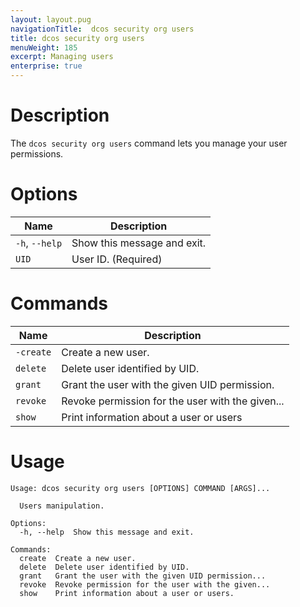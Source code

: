 ```yaml
---
layout: layout.pug
navigationTitle:  dcos security org users
title: dcos security org users
menuWeight: 185
excerpt: Managing users
enterprise: true
---
```


# Description

The `dcos security org users` command lets you manage your user permissions.

# Options
 
| Name |  Description |
|---------|-------------|
|  `-h`, `--help` |  Show this message and exit.|
| `UID` | User ID. (Required)|


# Commands 

| Name |  Description |
|---------|-------------|
| `-create` | Create a new user.  |
| `delete` |  Delete user identified by UID.  |
| `grant` |  Grant the user with the given UID permission.  |
| `revoke` |  Revoke permission for the user with the given...|
| `show` |  Print information about a user or users  |

# Usage

```
Usage: dcos security org users [OPTIONS] COMMAND [ARGS]...

  Users manipulation.

Options:
  -h, --help  Show this message and exit.

Commands:
  create  Create a new user.
  delete  Delete user identified by UID.
  grant   Grant the user with the given UID permission...
  revoke  Revoke permission for the user with the given...
  show    Print information about a user or users.
```

